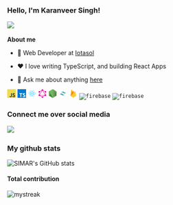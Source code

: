 ### Hello, I'm Karanveer Singh!

<img src="https://readme-typing-svg.demolab.com/?font=Fira+Code&size=25&pause=1000&color=F760D3&width=435&lines=I+am+Full+Stack+Developer"/>

**About me**

- 💼 Web Developer at [Iotasol](http://iotasol.com/)

- ❤️ I love writing TypeScript, and building React Apps

- 💬 Ask me about anything [here](https://github.com/karan-syan/karan-syan/issues)

<code><img height="20" alt="javascript" src="https://raw.githubusercontent.com/github/explore/80688e429a7d4ef2fca1e82350fe8e3517d3494d/topics/javascript/javascript.png"></code>
<code><img height="20" alt="typescript" src="https://raw.githubusercontent.com/github/explore/80688e429a7d4ef2fca1e82350fe8e3517d3494d/topics/typescript/typescript.png"></code>
<code><img height="20" alt="react" src="https://raw.githubusercontent.com/github/explore/80688e429a7d4ef2fca1e82350fe8e3517d3494d/topics/react/react.png"></code>
<code><img height="20" alt="graphql" src="https://raw.githubusercontent.com/github/explore/5c058a388828bb5fde0bcafd4bc867b5bb3f26f3/topics/graphql/graphql.png"></code>
<code><img height="20" alt="nodejs" src="https://raw.githubusercontent.com/github/explore/80688e429a7d4ef2fca1e82350fe8e3517d3494d/topics/nodejs/nodejs.png"></code>
<code><img height="20" alt="tailwindcss" src="https://raw.githubusercontent.com/github/explore/80688e429a7d4ef2fca1e82350fe8e3517d3494d/topics/tailwind/tailwind.png"></code>
<code><img height="20" alt="firebase" src="https://raw.githubusercontent.com/github/explore/80688e429a7d4ef2fca1e82350fe8e3517d3494d/topics/firebase/firebase.png"></code>
<code><img height="20" alt="firebase" src="https://avatars.githubusercontent.com/u/33663932?s=200&v=4"></code> <code><img height="20" alt="firebase" src="https://avatars.githubusercontent.com/u/5658226?s=200&v=4"></code>  

### Connect me over social media

[<img src="https://img.shields.io/badge/LinkedIn-0077B5?style=for-the-badge&logo=linkedin&logoColor=white" />](https://www.linkedin.com/in/karanveer-singh-4366aa236/ "LinkedIn") 

### My github stats

![SIMAR's GitHub stats](https://github-readme-stats.vercel.app/api?username=karan-syan&show_icons=true&theme=radical)

#### Total contribution

<img src="https://streak-stats.demolab.com?user=karan-syan&theme=radical" alt="mystreak"/>

<!-- 
#### Github trophy

<img src="https://github-profile-trophy.vercel.app/?username=karan-syan&theme=juicyfresh&no-bg=true" />
 -->

